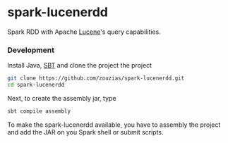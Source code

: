 # spark-lucenerdd

Spark RDD with Apache [Lucene](https://lucene.apache.org)'s query capabilities.


### Development

Install Java, [SBT]() and clone the project the project

```bash
git clone https://github.com/zouzias/spark-lucenerdd.git
cd spark-lucenerdd
```

Next, to create the assembly jar, type

```bash
sbt compile assembly
```

To make the spark-lucenerdd available, you have to assembly the project and add the JAR on you Spark shell or submit scripts.


